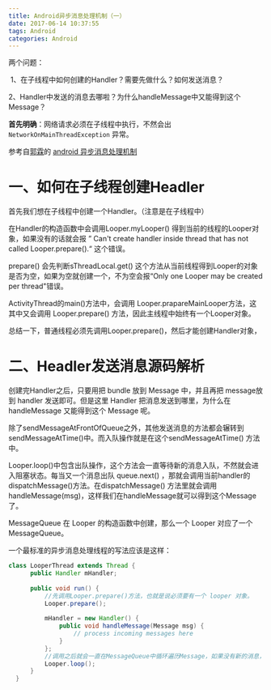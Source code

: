 ```yaml
---
title: Android异步消息处理机制（一）
date: 2017-06-14 10:37:55
tags: Android
categories: Android
---
```




两个问题：

​	1、在子线程中如何创建的Handler？需要先做什么？如何发送消息？

​	2、Handler中发送的消息去哪啦？为什么handleMessage中又能得到这个Message？


<!-- more -->

**首先明确**：网络请求必须在子线程中执行，不然会出 `NetworkOnMainThreadException` 异常。



参考自[郭霖](http://blog.csdn.net/guolin_blog)的 [android 异步消息处理机制](http://blog.csdn.net/guolin_blog/article/details/9991569)

# 一、如何在子线程创建Headler

首先我们想在子线程中创建一个Handler。（注意是在子线程中）

在Handler的构造函数中会调用Looper.myLooper() 得到当前的线程的Looper对象，如果没有的话就会报 ” Can't create handler inside thread that has not called Looper.prepare().“ 这个错误。



prepare() 会先判断sThreadLocal.get() 这个方法从当前线程得到Looper的对象是否为空，如果为空就创建一个，不为空会报“Only one Looper may be created per thread"错误。

ActivityThread的main()方法中，会调用 Looper.prapareMainLooper方法，这其中又会调用  Looper.prepare() 方法，因此主线程中始终有一个Looper对象。



总结一下，普通线程必须先调用Looper.prepare()，然后才能创建Handler对象，

# 二、Headler发送消息源码解析

创建完Handler之后，只要用把 bundle 放到 Message 中，并且再把 message放到 handler 发送即可。但是这里 Handler 把消息发送到哪里，为什么在 handleMessage 又能得到这个 Message 呢。

除了sendMessageAtFrontOfQueue之外，其他发送消息的方法都会辗转到sendMessageAtTime()中。而入队操作就是在这个sendMessageAtTime() 方法中。

Looper.loop()中包含出队操作，这个方法会一直等待新的消息入队，不然就会进入阻塞状态。每当又一个消息出队 queue.next() ，那就会调用当前handler的dispatchMessage()方法。在dispatchMessage() 方法里就会调用 handleMessage(msg)，这样我们在handleMessage就可以得到这个Message了。

MessageQueue 在 Looper 的构造函数中创建，那么一个 Looper 对应了一个 MessageQueue。

一个最标准的异步消息处理线程的写法应该是这样：

```java
class LooperThread extends Thread {  
      public Handler mHandler;  
  
      public void run() {  
		  //先调用Looper.prepare()方法，也就是说必须要有一个 looper 对象。
          Looper.prepare();  
  
          mHandler = new Handler() {  
              public void handleMessage(Message msg) {  
                  // process incoming messages here  
              }  
          };  
  		  //调用之后就会一直在MessageQueue中循环遍历Message，如果没有新的消息，就会挂起。
          Looper.loop();  
      }  
  }  
```





